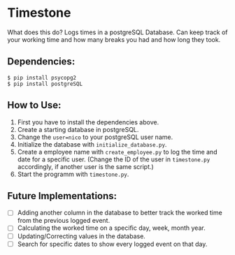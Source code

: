 # Timestone

What does this do?
Logs times in a postgreSQL Database. Can keep track of your working time and how many breaks you had and how long they took.

## Dependencies: 
`$ pip install psycopg2` <br />
`$ pip install postgreSQL`

## How to Use:
1. First you have to install the dependencies above.
2. Create a starting database in postgreSQL.
3. Change the `user=nico` to your postgreSQL user name.
4. Initialize the database with `initialize_database.py`.
5. Create a employee name with `create_employee.py` to log the time and date for a specific user. (Change the ID of the user in `timestone.py` accordingly, if another user is the same script.)
6. Start the programm with `timestone.py`. 


## Future Implementations:
- [ ] Adding another column in the database to better track the worked time from the previous logged event.
- [ ] Calculating the worked time on a specific day, week, month year. 
- [ ] Updating/Correcting values in the database.
- [ ] Search for specific dates to show every logged event on that day.